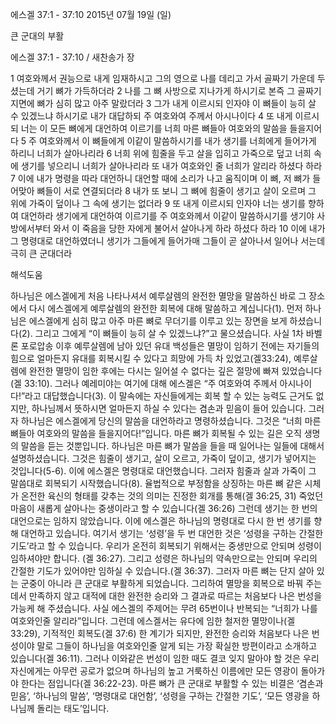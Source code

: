 에스겔 37:1 - 37:10 
2015년 07월 19일 (일)

큰 군대의 부활



에스겔 37:1 - 37:10 / 새찬송가  장


1 여호와께서 권능으로 내게 임재하시고 그의 영으로 나를 데리고 가서 골짜기 가운데 두셨는데 거기 뼈가 가득하더라 2 나를 그 뼈 사방으로 지나가게 하시기로 본즉 그 골짜기 지면에 뼈가 심히 많고 아주 말랐더라 3 그가 내게 이르시되 인자야 이 뼈들이 능히 살 수 있겠느냐 하시기로 내가 대답하되 주 여호와여 주께서 아시나이다 4 또 내게 이르시되 너는 이 모든 뼈에게 대언하여 이르기를 너희 마른 뼈들아 여호와의 말씀을 들을지어다 5 주 여호와께서 이 뼈들에게 이같이 말씀하시기를 내가 생기를 너희에게 들어가게 하리니 너희가 살아나리라 6 너희 위에 힘줄을 두고 살을 입히고 가죽으로 덮고 너희 속에 생기를 넣으리니 너희가 살아나리라 또 내가 여호와인 줄 너희가 알리라 하셨다 하라 7 이에 내가 명령을 따라 대언하니 대언할 때에 소리가 나고 움직이며 이 뼈, 저 뼈가 들어맞아 뼈들이 서로 연결되더라 8 내가 또 보니 그 뼈에 힘줄이 생기고 살이 오르며 그 위에 가죽이 덮이나 그 속에 생기는 없더라 9 또 내게 이르시되 인자야 너는 생기를 향하여 대언하라 생기에게 대언하여 이르기를 주 여호와께서 이같이 말씀하시기를 생기야 사방에서부터 와서 이 죽음을 당한 자에게 불어서 살아나게 하라 하셨다 하라 10 이에 내가 그 명령대로 대언하였더니 생기가 그들에게 들어가매 그들이 곧 살아나서 일어나 서는데 극히 큰 군대더라

해석도움





하나님은 에스겔에게 처음 나타나셔서 예루살렘의 완전한 멸망을 말씀하신 바로 그 장소에서 다시 에스겔에게 예루살렘의 완전한 회복에 대해 말씀하고 계십니다(1). 먼저 하나님은 에스겔에게 심히 많고 아주 마른 뼈로 무더기를 이루고 있는 장면을 보게 하셨습니다(2). 
그리고 그에게 “이 뼈들이 능히 살 수 있겠느냐?”고 물으셨습니다. 사실 1차 바벨론 포로압송 이후 예루살렘에 남아 있던 유대 백성들은 멸망이 임하기 전에는 자기들의 힘으로 얼마든지 유대를 회복시킬 수 있다고 희망에 가득 차 있었고(겔33:24), 예루살렘에 완전한 멸망이 임한 후에는 다시는 일어설 수 없다는 깊은 절망에 빠져 있었습니다(겔 33:10). 그러나 예레미야는 여기에 대해 에스겔은 “주 여호와여 주께서 아시나이다!”라고 대답했습니다(3). 이 말속에는 자신들에게는 회복 할 수 있는 능력도 근거도 없지만, 하나님께서 뜻하시면 얼마든지 하실 수 있다는 겸손과 믿음이 들어 있습니다. 
그러자 하나님은 에스겔에게 당신의 말씀을 대언하라고 명령하셨습니다. 그것은 “너희 마른 뼈들아 여호와의 말씀을 들을지어다!”입니다. 마른 뼈가 회복될 수 있는 길은 오직 생명의 말씀을 듣는 것뿐입니다. 하나님은 마른 뼈가 말씀을 들을 때 일어나는 일들에 대해서 설명하셨습니다. 그것은 힘줄이 생기고, 살이 오르고, 가죽이 덮이고, 생기가 넣어지는 것입니다(5-6). 이에 에스겔은 명령대로 대언했습니다. 그러자 힘줄과 살과 가죽이 그 말씀대로 회복되기 시작했습니다(8). 율법적으로 부정함을 상징하는 마른 뼈 같은 시체가 온전한 육신의 형태를 갖추는 것의 의미는 진정한 회개를 통해(겔 36:25, 31) 죽었던 마음이 새롭게 살아나는 중생이라고 할 수 있습니다(겔 36:26) 
그런데 생기는 한 번의 대언으로는 임하지 않았습니다. 
이에 에스겔은 하나님의 명령대로 다시 한 번 생기를 향해 대언하고 있습니다. 
여기서 생기는 ‘성령’을 두 번 대언한 것은 ‘성령을 구하는 간절한 기도’라고 할 수 있습니다. 우리가 온전히 회복되기 위해서는 중생만으로 안되며 성령이 임하셔야만 합니다. (겔 36:27). 
그리고 성령은 하나님의 약속만으로는 안되며 우리의 간절한 기도가 있어야만 임하실 수 있습니다.(겔 36:37). 
그러자 마른 뼈는 단지 살아 있는 군중이 아니라 큰 군대로 부활하게 되었습니다. 
그리하여 멸망을 회복으로 바꿔 주는데서 만족하지 않고 대적에 대한 완전한 승리와 그 결과로 따르는 처음보다 나은 번성을 가능케 해 주셨습니다.
사실 에스겔의 주제어는 무려 65번이나 반복되는 “너희가 나를 여호와인줄 알리라”입니다. 
그런데 에스겔서는 유다에 임한 철저한 멸망이나(겔 33:29), 기적적인 회복도(겔 37:6) 한 계기가 되지만, 완전한 승리와 처음보다 나은 번성이야 말로 그들이 하나님을 여호와인줄 알게 되는 가장 확실한 방편이라고 소개하고 있습니다(겔 36:11). 그러나 이와같은 번성이 임한 때도 결코 잊지 말아야 할 것은 우리 자신에게는 아무런 공로가 없으며 하나님의 높고 거룩하신 이름에만 모든 영광이 돌아가야 한다는 점입니다(겔 36:22-23). 
마른 뼈가 큰 군대로 부활할 수 있는 비결은 ‘겸손과 믿음’, ‘하나님의 말씀’, ‘명령대로 대언함’, ‘성령을 구하는 간절한 기도’, ‘모든 영광을 하나님께 돌리는 태도’입니다.